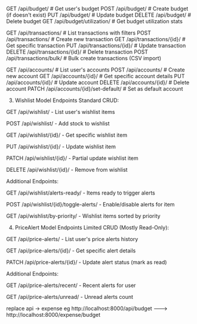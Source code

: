 GET    /api/budget/                 # Get user's budget
POST   /api/budget/                 # Create budget (if doesn't exist)
PUT    /api/budget/                 # Update budget
DELETE /api/budget/                 # Delete budget
GET    /api/budget/utilization/     # Get budget utilization stats

GET    /api/transactions/           # List transactions with filters
POST   /api/transactions/           # Create new transaction
GET    /api/transactions/{id}/      # Get specific transaction
PUT    /api/transactions/{id}/      # Update transaction
DELETE /api/transactions/{id}/      # Delete transaction
POST   /api/transactions/bulk/      # Bulk create transactions (CSV import)

GET    /api/accounts/               # List user's accounts
POST   /api/accounts/               # Create new account
GET    /api/accounts/{id}/          # Get specific account details
PUT    /api/accounts/{id}/          # Update account
DELETE /api/accounts/{id}/          # Delete account
PATCH  /api/accounts/{id}/set-default/  # Set as default account


3. Wishlist Model Endpoints
Standard CRUD:

GET /api/wishlist/ - List user's wishlist items

POST /api/wishlist/ - Add stock to wishlist

GET /api/wishlist/{id}/ - Get specific wishlist item

PUT /api/wishlist/{id}/ - Update wishlist item

PATCH /api/wishlist/{id}/ - Partial update wishlist item

DELETE /api/wishlist/{id}/ - Remove from wishlist

Additional Endpoints:

GET /api/wishlist/alerts-ready/ - Items ready to trigger alerts

POST /api/wishlist/{id}/toggle-alerts/ - Enable/disable alerts for item

GET /api/wishlist/by-priority/ - Wishlist items sorted by priority

4. PriceAlert Model Endpoints
Limited CRUD (Mostly Read-Only):

GET /api/price-alerts/ - List user's price alerts history

GET /api/price-alerts/{id}/ - Get specific alert details

PATCH /api/price-alerts/{id}/ - Update alert status (mark as read)

Additional Endpoints:

GET /api/price-alerts/recent/ - Recent alerts for user

GET /api/price-alerts/unread/ - Unread alerts count


replace api -> expense
eg http://localhost:8000/api/budget ---> http://localhost:8000/expense/budget